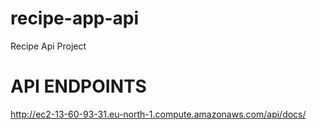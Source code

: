 # recipe-app-api
Recipe Api Project
# API ENDPOINTS
http://ec2-13-60-93-31.eu-north-1.compute.amazonaws.com/api/docs/
